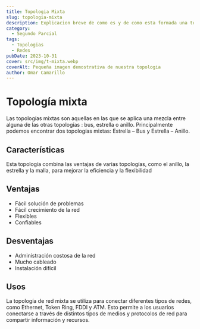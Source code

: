 ```yaml
---
title: Topologia Mixta
slug: topologia-mixta
description: Explicacion breve de como es y de como esta formada una topologia mixta de red
category:
  - Segundo Parcial
tags:
  - Topologias 
  - Redes
pubDate: 2023-10-31
cover: src/img/t-mixta.webp
coverAlt: Pequeña imagen demostrativa de nuestra topologia
author: Omar Camarillo
---
```


# Topología mixta
Las topologías mixtas son aquellas en las que se aplica una mezcla entre alguna de las
otras topologías : bus, estrella o anillo. Principalmente podemos encontrar dos topologías
mixtas: Estrella – Bus y Estrella – Anillo.
## Características
Esta topología combina las ventajas de varias topologías, como el anillo, la estrella y la
malla, para mejorar la eficiencia y la flexibilidad

## Ventajas
- Fácil solución de problemas
- Fácil crecimiento de la red
- Flexibles
- Confiables

## Desventajas
- Administración costosa de la red
- Mucho cableado
- Instalación difícil

## Usos
La topología de red mixta se utiliza para conectar diferentes tipos de redes, como Ethernet,
Token Ring, FDDI y ATM. Esto permite a los usuarios conectarse a través de distintos tipos
de medios y protocolos de red para compartir información y recursos.

